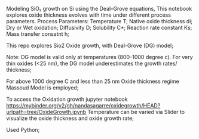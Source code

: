 Modeling SiO₂ growth on Si using the Deal–Grove equations, This notebook explores oxide thickness evolves with time under different process parameters.
Process Parameters:
Temperature T; 
Native oxide thickness di; 
Dry or Wet oxidation; 
Diffusivity D; 
Solubility C*; 
Reaction rate constant Ks; 
Mass transfer consatnt h;

This repo explores Sio2 Oxide growth, with Deal-Grove (DG) model; 

Note: DG model is valid only at temperatures (800–1000 degree c).
For very thin oxides (<25 nm), the DG model underestimates the growth rates/ thickness;

For above 1000 degree C and less than 25 nm Oxide thickness regime Massoud Model is employed;

To access the Oxidation growth jupyter notebook  https://mybinder.org/v2/gh/nandasagarre/oxidegrowth/HEAD?urlpath=tree/OxideGrowth.ipynb
Temperature can be varied via Slider to visualize the oxide thickness and oxide growth rate;

Used Python; 
